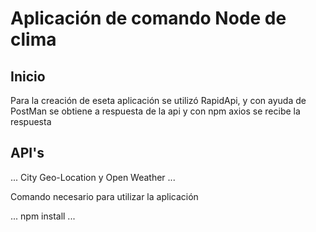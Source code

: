 # Aplicación de comando Node de clima

## Inicio

Para la creación de eseta aplicación se utilizó RapidApi, y con ayuda de PostMan se obtiene a respuesta de la api y con npm axios se recibe la respuesta 

## API's

...
City Geo-Location y 
Open Weather
...


Comando necesario para utilizar la aplicación

...
npm install
...
